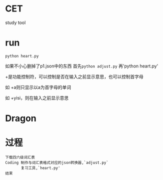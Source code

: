 # CET
study tool

# run
`python heart.py`

如果不小心删掉了p1.json中的东西
首先`python adjust.py`
再'python heart.py'

+是功能控制符，可以控制是否在输入之前显示意思，也可以控制首字母

如 +a则只显示以a为首字母的单词

如 +yisi，则在输入之前显示意思

# Dragon

# 过程
    下载四六级词汇表
    Coding 制作与词汇表格式对应的json转换器,`adjust.py`
           复习工具,`heart.py'
    结束
